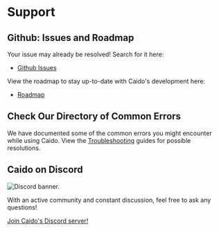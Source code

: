 # Support

## Github: Issues and Roadmap

Your issue may already be resolved! Search for it here:

- [Github Issues](https://github.com/caido/caido/issues)

View the roadmap to stay up-to-date with Caido's development here:

- [Roadmap](https://github.com/orgs/caido/projects)

## Check Our Directory of Common Errors

We have documented some of the common errors you might encounter while using Caido. View the [Troubleshooting](/troubleshooting/) guides for possible resolutions.

## Caido on Discord

<img alt="Discord banner." src="/_images/discord_banner.png"/>

With an active community and constant discussion, feel free to ask any questions!

[Join Caido's Discord server!](https://links.caido.io/www-discord)
